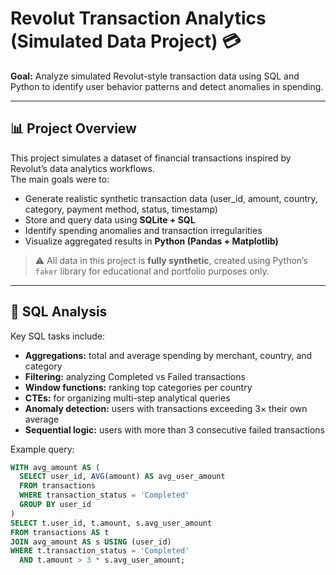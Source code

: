 # Revolut Transaction Analytics (Simulated Data Project) 💳

**Goal:** Analyze simulated Revolut-style transaction data using SQL and Python to identify user behavior patterns and detect anomalies in spending.

---

## 📊 Project Overview

This project simulates a dataset of financial transactions inspired by Revolut’s data analytics workflows.  
The main goals were to:
- Generate realistic synthetic transaction data (user_id, amount, country, category, payment method, status, timestamp)  
- Store and query data using **SQLite + SQL**  
- Identify spending anomalies and transaction irregularities  
- Visualize aggregated results in **Python (Pandas + Matplotlib)**  

> ⚠️ All data in this project is **fully synthetic**, created using Python’s `faker` library for educational and portfolio purposes only.

---

## 🧠 SQL Analysis

Key SQL tasks include:
- **Aggregations:** total and average spending by merchant, country, and category  
- **Filtering:** analyzing Completed vs Failed transactions  
- **Window functions:** ranking top categories per country  
- **CTEs:** for organizing multi-step analytical queries  
- **Anomaly detection:** users with transactions exceeding 3× their own average  
- **Sequential logic:** users with more than 3 consecutive failed transactions  

Example query:

```sql
WITH avg_amount AS (
  SELECT user_id, AVG(amount) AS avg_user_amount
  FROM transactions
  WHERE transaction_status = 'Completed'
  GROUP BY user_id
)
SELECT t.user_id, t.amount, s.avg_user_amount
FROM transactions AS t
JOIN avg_amount AS s USING (user_id)
WHERE t.transaction_status = 'Completed'
  AND t.amount > 3 * s.avg_user_amount;



